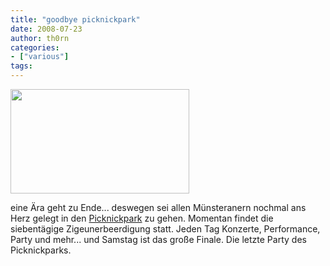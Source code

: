 ```yaml
---
title: "goodbye picknickpark"
date: 2008-07-23
author: th0rn
categories:
- ["various"]
tags:
---
```

<img class="alignnone size-medium wp-image-314" title="logogross" src="/blog/wp-content/uploads/2008/07/logogross.gif" alt="" width="286" height="167" />

eine Ära geht zu Ende... deswegen sei allen Münsteranern nochmal ans Herz gelegt in den <a href="http://www.picknickpark.de/index.html">Picknickpark</a> zu gehen. Momentan findet die siebentägige Zigeunerbeerdigung statt. Jeden Tag Konzerte, Performance, Party und mehr... und Samstag ist das große Finale. Die letzte Party des Picknickparks.
